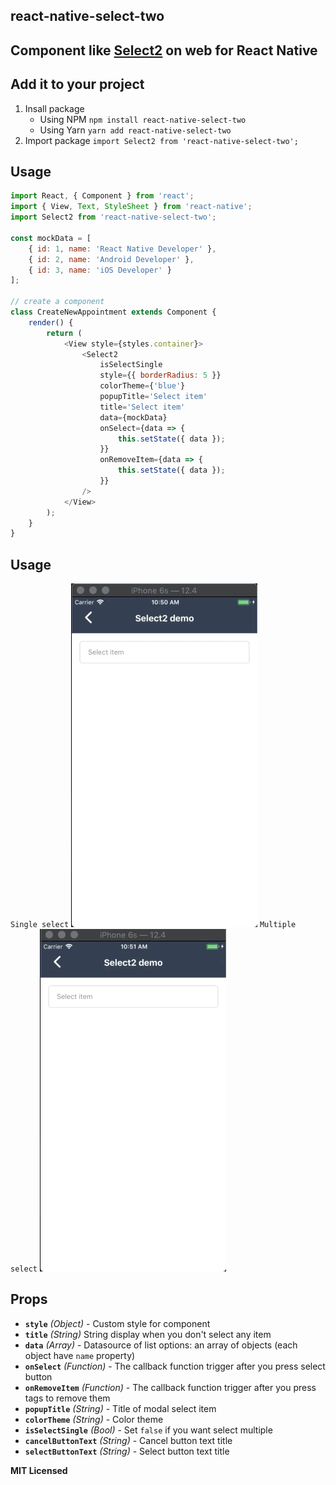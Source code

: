 
## react-native-select-two
## Component like [Select2](https://select2.org/) on web for React Native


## Add it to your project

1. Insall package
    - Using NPM
    `npm install react-native-select-two` 
    - Using Yarn
    `yarn add react-native-select-two`
2. Import package
    `import Select2 from 'react-native-select-two';`

## Usage



```javascript
import React, { Component } from 'react';
import { View, Text, StyleSheet } from 'react-native';
import Select2 from 'react-native-select-two';

const mockData = [
    { id: 1, name: 'React Native Developer' },
    { id: 2, name: 'Android Developer' },
    { id: 3, name: 'iOS Developer' }
];

// create a component
class CreateNewAppointment extends Component {
    render() {
        return (
            <View style={styles.container}>
                <Select2
                    isSelectSingle
                    style={{ borderRadius: 5 }}
                    colorTheme={'blue'}
                    popupTitle='Select item'
                    title='Select item'
                    data={mockData}
                    onSelect={data => {
                        this.setState({ data });
                    }}
                    onRemoveItem={data => {
                        this.setState({ data });
                    }} 
                />
            </View>
        );
    }
}
```

## Usage

``Single select``
![Single select](https://raw.githubusercontent.com/xuho/demo-images/master/react-native-select2-single-select.gif)
``Multiple select``
![Multiple select](https://raw.githubusercontent.com/xuho/demo-images/master/react-native-select2-multipe-select.gif)



## Props

- **`style`** _(Object)_ - Custom style for component
- **`title`** _(String)_ String display when you don't select any item
- **`data`** _(Array)_ - Datasource of list options: an array of objects (each object have ```name``` property)
- **`onSelect`** _(Function)_ - The callback function trigger after you press select button
- **`onRemoveItem`** _(Function)_ - The callback function trigger after you press tags to remove them
- **`popupTitle`** _(String)_ - Title of modal select item
- **`colorTheme`** _(String)_ - Color theme
- **`isSelectSingle`** _(Bool)_ - Set ```false``` if you want select multiple
- **`cancelButtonText`** _(String)_ - Cancel button text title
- **`selectButtonText`** _(String)_ - Select button text title

**MIT Licensed**
